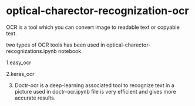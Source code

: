 # optical-charector-recognization-ocr
OCR is a tool which you can convert image to readable text or copyable text.

two types of OCR tools has been used in optical-charector-recognizations.ipynb notebook.

1.easy_ocr 

2.keras_ocr


3. Doctr-ocr is a deep-learning associated tool to recognize text in a picture used in doctr-ocr.ipynb file is very efficient and gives more accurate results.


